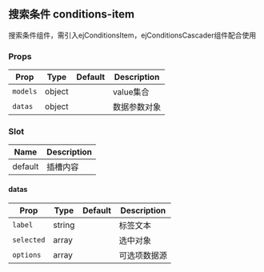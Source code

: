 ## 搜索条件 conditions-item

搜索条件组件，需引入ejConditionsItem，ejConditionsCascader组件配合使用

### Props

| Prop | Type | Default | Description |
|---|---|---|---|
| `models` | object | | value集合 |
| `datas` | object | | 数据参数对象 |

### Slot

| Name | Description |
|---|---|
| default | 插槽内容 |


#### datas

| Prop | Type | Default | Description |
|---|---|---|---|
| `label` | string | | 标签文本 |
| `selected` | array | | 选中对象 |
| `options` | array | | 可选项数据源 |